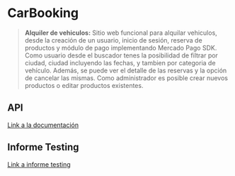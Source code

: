 # CarBooking

>**Alquiler de vehiculos:** 
>Sitio web funcional para alquilar vehiculos, desde la creación de un usuario, inicio de sesión, reserva de productos y módulo de pago implementando Mercado Pago SDK. 
Como usuario desde el buscador tenes la posibilidad de filtrar por ciudad, ciudad incluyendo las fechas, y tambien por categoria de vehículo. Además, se puede ver el detalle de las reservas y la opción de cancelar las mismas.
Como administrador es posible crear nuevos productos o editar productos existentes.
>

## API
[Link a la documentación](https://documenter.getpostman.com/view/18629048/2s8YekQEjs)


## Informe Testing
[Link a informe testing](https://docs.google.com/spreadsheets/d/1sdWnrRQof6tE2lK7jDrcCGc6zm-Mdk1hPbh8Oy9OPkw/edit#gid=2097590565)
